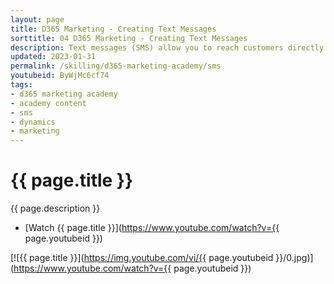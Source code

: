```yaml
---
layout: page
title: D365 Marketing - Creating Text Messages
sorttitle: 04 D365 Marketing - Creating Text Messages
description: Text messages (SMS) allow you to reach customers directly on their mobile devices. You can send text messages from real-time marketing by generating a phone number to use within the app. This video guides you through the steps to enable Azure Communicat Services, create a new SMS messages.
updated: 2023-01-31
permalink: /skilling/d365-marketing-academy/sms
youtubeid: ByWjMc6cf74
tags: 
- d365 marketing academy
- academy content
- sms
- dynamics
- marketing
---
```


# {{ page.title }}

{{ page.description }}

* [Watch {{ page.title }}](https://www.youtube.com/watch?v={{ page.youtubeid }})

[![{{ page.title }}](https://img.youtube.com/vi/{{ page.youtubeid }}/0.jpg)](https://www.youtube.com/watch?v={{ page.youtubeid }})
